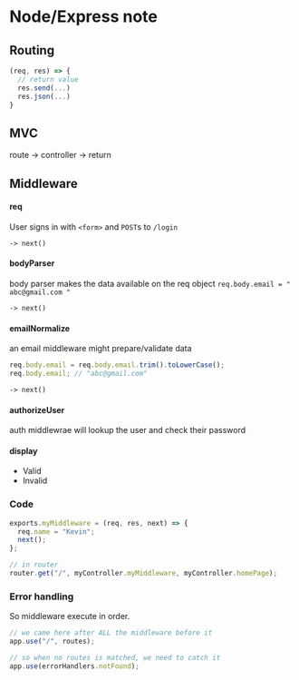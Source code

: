 # Node/Express note

## Routing

```js
(req, res) => {
  // return value
  res.send(...)
  res.json(...)
}
```

## MVC

route -> controller -> return

## Middleware

#### req

User signs in with `<form>` and `POST`s to `/login`

`-> next()`

#### bodyParser

body parser makes the data available on the req object
`req.body.email = " abc@gmail.com "`

`-> next()`

#### emailNormalize

an email middleware might prepare/validate data

```js
req.body.email = req.body.email.trim().toLowerCase();
req.body.email; // "abc@gmail.com"
```

`-> next()`

#### authorizeUser

auth middlewrae will lookup the user and check their password

#### display

- Valid
- Invalid

### Code

```js
exports.myMiddleware = (req, res, next) => {
  req.name = "Kevin";
  next();
};

// in router
router.get("/", myController.myMiddleware, myController.homePage);
```

### Error handling

So middleware execute in order.

```js
// we came here after ALL the middleware before it
app.use("/", routes);

// so when no routes is matched, we need to catch it
app.use(errorHandlers.notFound);
```
